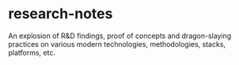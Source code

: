 # research-notes
An explosion of R&amp;D findings, proof of concepts and dragon-slaying practices on various modern technologies, methodologies, stacks, platforms, etc.
